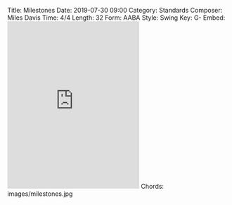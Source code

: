 Title: Milestones
Date: 2019-07-30 09:00
Category: Standards
Composer: Miles Davis
Time: 4/4
Length: 32
Form: AABA
Style: Swing
Key: G-
Embed: <iframe src="https://open.spotify.com/embed/playlist/6iQKsxKm7Aa0ahc3iKnWXM" width="300" height="380" frameborder="0" allowtransparency="true" allow="encrypted-media"></iframe>
Chords: images/milestones.jpg
